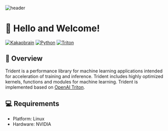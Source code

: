 ![header](https://capsule-render.vercel.app/api?type=waving&color=gradient&height=256&text=Trident)

# 👋 Hello and Welcome!

[![Kakaobrain](https://img.shields.io/badge/kakaobrain-000000?style=for-the-badge&logo=kakao)](https://www.kakaobrain.com)
[![Python](https://img.shields.io/badge/python-ffdd54?style=for-the-badge&logo=python)](https://www.python.org)
[![Triton](https://img.shields.io/badge/triton-21b5c2?style=for-the-badge&logo=openai)](https://github.com/openai/triton)

## 🔱 Overview

Trident is a performance library for machine learning applications intended for acceleration of training and inference.
Trident includes highly optimized kernels, functions and modules for machine learning. Trident is implemented based on
[OpenAI Triton](https://github.com/openai/triton).

## 💻 Requirements

 - Platform: Linux
 - Hardware: NVIDIA
 